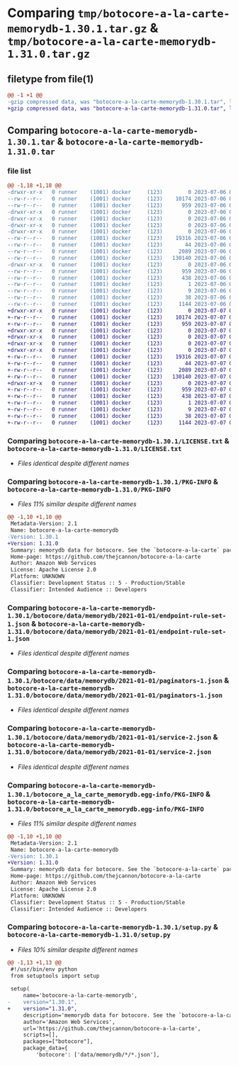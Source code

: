 # Comparing `tmp/botocore-a-la-carte-memorydb-1.30.1.tar.gz` & `tmp/botocore-a-la-carte-memorydb-1.31.0.tar.gz`

## filetype from file(1)

```diff
@@ -1 +1 @@
-gzip compressed data, was "botocore-a-la-carte-memorydb-1.30.1.tar", last modified: Thu Jul  6 01:45:22 2023, max compression
+gzip compressed data, was "botocore-a-la-carte-memorydb-1.31.0.tar", last modified: Fri Jul  7 01:44:14 2023, max compression
```

## Comparing `botocore-a-la-carte-memorydb-1.30.1.tar` & `botocore-a-la-carte-memorydb-1.31.0.tar`

### file list

```diff
@@ -1,18 +1,18 @@
-drwxr-xr-x   0 runner    (1001) docker     (123)        0 2023-07-06 01:45:22.611079 botocore-a-la-carte-memorydb-1.30.1/
--rw-r--r--   0 runner    (1001) docker     (123)    10174 2023-07-06 01:45:22.000000 botocore-a-la-carte-memorydb-1.30.1/LICENSE.txt
--rw-r--r--   0 runner    (1001) docker     (123)      959 2023-07-06 01:45:22.611079 botocore-a-la-carte-memorydb-1.30.1/PKG-INFO
-drwxr-xr-x   0 runner    (1001) docker     (123)        0 2023-07-06 01:45:22.611079 botocore-a-la-carte-memorydb-1.30.1/botocore/
-drwxr-xr-x   0 runner    (1001) docker     (123)        0 2023-07-06 01:45:22.611079 botocore-a-la-carte-memorydb-1.30.1/botocore/data/
-drwxr-xr-x   0 runner    (1001) docker     (123)        0 2023-07-06 01:45:22.611079 botocore-a-la-carte-memorydb-1.30.1/botocore/data/memorydb/
-drwxr-xr-x   0 runner    (1001) docker     (123)        0 2023-07-06 01:45:22.611079 botocore-a-la-carte-memorydb-1.30.1/botocore/data/memorydb/2021-01-01/
--rw-r--r--   0 runner    (1001) docker     (123)    19316 2023-07-06 01:44:40.000000 botocore-a-la-carte-memorydb-1.30.1/botocore/data/memorydb/2021-01-01/endpoint-rule-set-1.json
--rw-r--r--   0 runner    (1001) docker     (123)       44 2023-07-06 01:44:40.000000 botocore-a-la-carte-memorydb-1.30.1/botocore/data/memorydb/2021-01-01/examples-1.json
--rw-r--r--   0 runner    (1001) docker     (123)     2089 2023-07-06 01:44:40.000000 botocore-a-la-carte-memorydb-1.30.1/botocore/data/memorydb/2021-01-01/paginators-1.json
--rw-r--r--   0 runner    (1001) docker     (123)   130140 2023-07-06 01:44:40.000000 botocore-a-la-carte-memorydb-1.30.1/botocore/data/memorydb/2021-01-01/service-2.json
-drwxr-xr-x   0 runner    (1001) docker     (123)        0 2023-07-06 01:45:22.611079 botocore-a-la-carte-memorydb-1.30.1/botocore_a_la_carte_memorydb.egg-info/
--rw-r--r--   0 runner    (1001) docker     (123)      959 2023-07-06 01:45:22.000000 botocore-a-la-carte-memorydb-1.30.1/botocore_a_la_carte_memorydb.egg-info/PKG-INFO
--rw-r--r--   0 runner    (1001) docker     (123)      438 2023-07-06 01:45:22.000000 botocore-a-la-carte-memorydb-1.30.1/botocore_a_la_carte_memorydb.egg-info/SOURCES.txt
--rw-r--r--   0 runner    (1001) docker     (123)        1 2023-07-06 01:45:22.000000 botocore-a-la-carte-memorydb-1.30.1/botocore_a_la_carte_memorydb.egg-info/dependency_links.txt
--rw-r--r--   0 runner    (1001) docker     (123)        9 2023-07-06 01:45:22.000000 botocore-a-la-carte-memorydb-1.30.1/botocore_a_la_carte_memorydb.egg-info/top_level.txt
--rw-r--r--   0 runner    (1001) docker     (123)       38 2023-07-06 01:45:22.611079 botocore-a-la-carte-memorydb-1.30.1/setup.cfg
--rw-r--r--   0 runner    (1001) docker     (123)     1144 2023-07-06 01:45:22.000000 botocore-a-la-carte-memorydb-1.30.1/setup.py
+drwxr-xr-x   0 runner    (1001) docker     (123)        0 2023-07-07 01:44:14.659598 botocore-a-la-carte-memorydb-1.31.0/
+-rw-r--r--   0 runner    (1001) docker     (123)    10174 2023-07-07 01:44:14.000000 botocore-a-la-carte-memorydb-1.31.0/LICENSE.txt
+-rw-r--r--   0 runner    (1001) docker     (123)      959 2023-07-07 01:44:14.659598 botocore-a-la-carte-memorydb-1.31.0/PKG-INFO
+drwxr-xr-x   0 runner    (1001) docker     (123)        0 2023-07-07 01:44:14.659598 botocore-a-la-carte-memorydb-1.31.0/botocore/
+drwxr-xr-x   0 runner    (1001) docker     (123)        0 2023-07-07 01:44:14.659598 botocore-a-la-carte-memorydb-1.31.0/botocore/data/
+drwxr-xr-x   0 runner    (1001) docker     (123)        0 2023-07-07 01:44:14.659598 botocore-a-la-carte-memorydb-1.31.0/botocore/data/memorydb/
+drwxr-xr-x   0 runner    (1001) docker     (123)        0 2023-07-07 01:44:14.659598 botocore-a-la-carte-memorydb-1.31.0/botocore/data/memorydb/2021-01-01/
+-rw-r--r--   0 runner    (1001) docker     (123)    19316 2023-07-07 01:43:28.000000 botocore-a-la-carte-memorydb-1.31.0/botocore/data/memorydb/2021-01-01/endpoint-rule-set-1.json
+-rw-r--r--   0 runner    (1001) docker     (123)       44 2023-07-07 01:43:28.000000 botocore-a-la-carte-memorydb-1.31.0/botocore/data/memorydb/2021-01-01/examples-1.json
+-rw-r--r--   0 runner    (1001) docker     (123)     2089 2023-07-07 01:43:28.000000 botocore-a-la-carte-memorydb-1.31.0/botocore/data/memorydb/2021-01-01/paginators-1.json
+-rw-r--r--   0 runner    (1001) docker     (123)   130140 2023-07-07 01:43:28.000000 botocore-a-la-carte-memorydb-1.31.0/botocore/data/memorydb/2021-01-01/service-2.json
+drwxr-xr-x   0 runner    (1001) docker     (123)        0 2023-07-07 01:44:14.659598 botocore-a-la-carte-memorydb-1.31.0/botocore_a_la_carte_memorydb.egg-info/
+-rw-r--r--   0 runner    (1001) docker     (123)      959 2023-07-07 01:44:14.000000 botocore-a-la-carte-memorydb-1.31.0/botocore_a_la_carte_memorydb.egg-info/PKG-INFO
+-rw-r--r--   0 runner    (1001) docker     (123)      438 2023-07-07 01:44:14.000000 botocore-a-la-carte-memorydb-1.31.0/botocore_a_la_carte_memorydb.egg-info/SOURCES.txt
+-rw-r--r--   0 runner    (1001) docker     (123)        1 2023-07-07 01:44:14.000000 botocore-a-la-carte-memorydb-1.31.0/botocore_a_la_carte_memorydb.egg-info/dependency_links.txt
+-rw-r--r--   0 runner    (1001) docker     (123)        9 2023-07-07 01:44:14.000000 botocore-a-la-carte-memorydb-1.31.0/botocore_a_la_carte_memorydb.egg-info/top_level.txt
+-rw-r--r--   0 runner    (1001) docker     (123)       38 2023-07-07 01:44:14.659598 botocore-a-la-carte-memorydb-1.31.0/setup.cfg
+-rw-r--r--   0 runner    (1001) docker     (123)     1144 2023-07-07 01:44:14.000000 botocore-a-la-carte-memorydb-1.31.0/setup.py
```

### Comparing `botocore-a-la-carte-memorydb-1.30.1/LICENSE.txt` & `botocore-a-la-carte-memorydb-1.31.0/LICENSE.txt`

 * *Files identical despite different names*

### Comparing `botocore-a-la-carte-memorydb-1.30.1/PKG-INFO` & `botocore-a-la-carte-memorydb-1.31.0/PKG-INFO`

 * *Files 11% similar despite different names*

```diff
@@ -1,10 +1,10 @@
 Metadata-Version: 2.1
 Name: botocore-a-la-carte-memorydb
-Version: 1.30.1
+Version: 1.31.0
 Summary: memorydb data for botocore. See the `botocore-a-la-carte` package for more info.
 Home-page: https://github.com/thejcannon/botocore-a-la-carte
 Author: Amazon Web Services
 License: Apache License 2.0
 Platform: UNKNOWN
 Classifier: Development Status :: 5 - Production/Stable
 Classifier: Intended Audience :: Developers
```

### Comparing `botocore-a-la-carte-memorydb-1.30.1/botocore/data/memorydb/2021-01-01/endpoint-rule-set-1.json` & `botocore-a-la-carte-memorydb-1.31.0/botocore/data/memorydb/2021-01-01/endpoint-rule-set-1.json`

 * *Files identical despite different names*

### Comparing `botocore-a-la-carte-memorydb-1.30.1/botocore/data/memorydb/2021-01-01/paginators-1.json` & `botocore-a-la-carte-memorydb-1.31.0/botocore/data/memorydb/2021-01-01/paginators-1.json`

 * *Files identical despite different names*

### Comparing `botocore-a-la-carte-memorydb-1.30.1/botocore/data/memorydb/2021-01-01/service-2.json` & `botocore-a-la-carte-memorydb-1.31.0/botocore/data/memorydb/2021-01-01/service-2.json`

 * *Files identical despite different names*

### Comparing `botocore-a-la-carte-memorydb-1.30.1/botocore_a_la_carte_memorydb.egg-info/PKG-INFO` & `botocore-a-la-carte-memorydb-1.31.0/botocore_a_la_carte_memorydb.egg-info/PKG-INFO`

 * *Files 11% similar despite different names*

```diff
@@ -1,10 +1,10 @@
 Metadata-Version: 2.1
 Name: botocore-a-la-carte-memorydb
-Version: 1.30.1
+Version: 1.31.0
 Summary: memorydb data for botocore. See the `botocore-a-la-carte` package for more info.
 Home-page: https://github.com/thejcannon/botocore-a-la-carte
 Author: Amazon Web Services
 License: Apache License 2.0
 Platform: UNKNOWN
 Classifier: Development Status :: 5 - Production/Stable
 Classifier: Intended Audience :: Developers
```

### Comparing `botocore-a-la-carte-memorydb-1.30.1/setup.py` & `botocore-a-la-carte-memorydb-1.31.0/setup.py`

 * *Files 10% similar despite different names*

```diff
@@ -1,13 +1,13 @@
 #!/usr/bin/env python
 from setuptools import setup
 
 setup(
     name='botocore-a-la-carte-memorydb',
-    version="1.30.1",
+    version="1.31.0",
     description='memorydb data for botocore. See the `botocore-a-la-carte` package for more info.',
     author='Amazon Web Services',
     url='https://github.com/thejcannon/botocore-a-la-carte',
     scripts=[],
     packages=["botocore"],
     package_data={
         'botocore': ['data/memorydb/*/*.json'],
```


